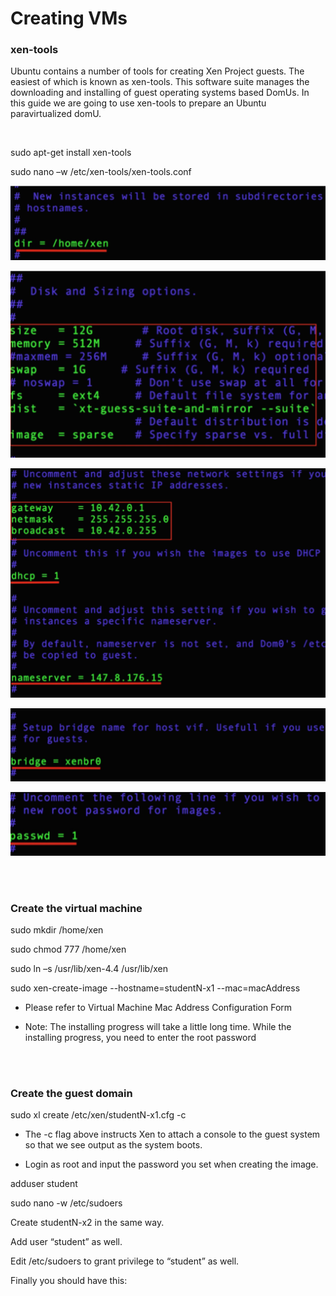 # Creating VMs


### xen-tools

Ubuntu contains a number of tools for creating Xen Project guests. The easiest of which is known as xen-tools. This software suite manages the downloading and installing of guest operating systems based DomUs. In this guide we are going to use xen-tools to prepare an Ubuntu paravirtualized domU.

<br/>


sudo apt-get install xen-tools

sudo nano –w /etc/xen-tools/xen-tools.conf

![](https://raw.githubusercontent.com/congqiyuan/tutorial/master/xen_installation/10.png)

![](https://raw.githubusercontent.com/congqiyuan/tutorial/master/xen_installation/11.png)

![](https://raw.githubusercontent.com/congqiyuan/tutorial/master/xen_installation/12.png)

![](https://raw.githubusercontent.com/congqiyuan/tutorial/master/xen_installation/13.png)

![](https://raw.githubusercontent.com/congqiyuan/tutorial/master/xen_installation/14.png)

<br/>
<br/>



### Create the virtual machine

sudo mkdir /home/xen

sudo chmod 777 /home/xen

sudo ln –s /usr/lib/xen-4.4 /usr/lib/xen

sudo xen-create-image --hostname=studentN-x1 --mac=macAddress

* Please refer to Virtual Machine Mac Address Configuration Form


* Note:
The installing progress will take a little long time.
While the installing progress, you need to enter the root password

<br/>
<br/>



### Create the guest domain

sudo xl create /etc/xen/studentN-x1.cfg -c

* The -c flag above instructs Xen to attach a console to the guest system so that we see output as the system boots.

* Login as root and input the password you set when creating the image.

adduser student

sudo nano -w /etc/sudoers

Create studentN-x2 in the same way.

Add user “student” as well.

Edit /etc/sudoers to grant privilege to “student” as well.

Finally you should have this:





